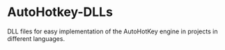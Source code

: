 # AutoHotkey-DLLs
DLL files for easy implementation of the AutoHotKey engine in projects in different languages.
